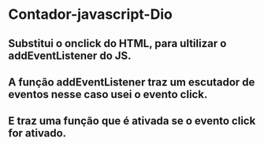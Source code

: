 # Contador-javascript-Dio
## Substitui o onclick do HTML, para ultilizar o addEventListener do JS.
## A função addEventListener traz um escutador de eventos nesse caso usei o evento click.
## E traz uma função que é ativada se o evento click for ativado.
